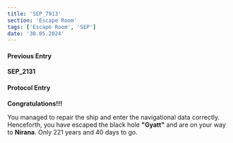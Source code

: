 ```yaml
---
title: 'SEP_7913'
section: 'Escape Room'
tags: ['Escape Room', 'SEP']
date: '30.05.2024'
---
```


#### Previous Entry

**SEP_2131**

#### Protocol Entry

**Congratulations!!!**

You managed to repair the ship and enter the navigational data correctly. Henceforth, you have
escaped the black hole **"Gyatt"** and are on your way to **Nirana**. Only 221 years and 40 days to
go.
